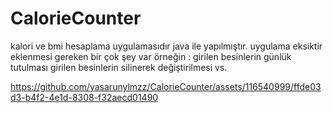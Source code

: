 # CalorieCounter
 kalori ve bmi hesaplama uygulamasıdır java ile yapılmıştır. uygulama eksiktir eklenmesi gereken bir çok şey var örneğin : girilen besinlerin günlük tutulması girilen besinlerin silinerek değiştirilmesi vs.


https://github.com/yasarunylmzz/CalorieCounter/assets/116540999/ffde03d3-b4f2-4e1d-8308-f32aecd01490


